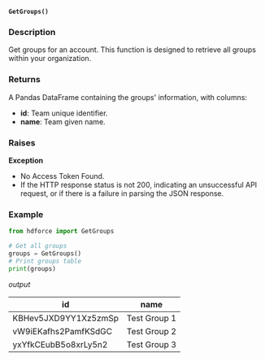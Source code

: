 __`GetGroups()`__

### Description
Get groups for an account. This function is designed to retrieve all groups within your organization.

### Returns
A Pandas DataFrame containing the groups' information, with columns:

* __id__: Team unique identifier.
* __name__: Team given name.

### Raises
**Exception**

* No Access Token Found.
* If the HTTP response status is not 200, indicating an unsuccessful API request, or if there is a failure in parsing the JSON response.


### Example

``` Python
from hdforce import GetGroups

# Get all groups
groups = GetGroups()
# Print groups table
print(groups)
```

_output_

| id                   | name               |
|----------------------|--------------------|
| KBHev5JXD9YY1Xz5zmSp | Test Group 1         |
| vW9iEKafhs2PamfKSdGC | Test Group 2         |
| yxYfkCEubB5o8xrLy5n2 | Test Group 3         |